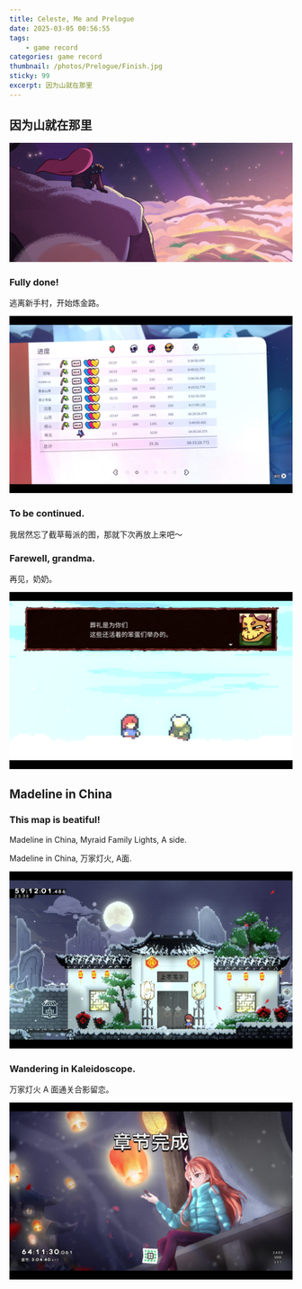 ```yaml
---
title: Celeste, Me and Prelogue
date: 2025-03-05 00:56:55
tags: 
    - game record
categories: game record
thumbnail: /photos/Prelogue/Finish.jpg
sticky: 99
excerpt: 因为山就在那里
---
```


## 因为山就在那里

<img src="/photos/Prelogue/Sunset.webp">

### Fully done!

逃离新手村，开始炼金路。

<img src="/photos/Prelogue/Achievements.jpg">

### To be continued.

我居然忘了截草莓派的图，那就下次再放上来吧～

### Farewell, grandma.

再见，奶奶。

<img src="/photos/Prelogue/Farewell.jpg">

## Madeline in China

### This map is beatiful!

Madeline in China, Myraid Family Lights, A side.

Madeline in China, 万家灯火, A面.

<img src="/photos/Prelogue/China.jpg">

### Wandering in Kaleidoscope.

万家灯火 A 面通关合影留恋。

<img src="/photos/Prelogue/Continue.jpg">
